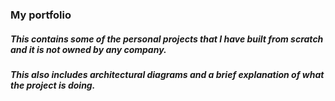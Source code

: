 ### My portfolio
##### This contains some of the personal projects that I have built from scratch and it is not owned by any company.
##### This also includes architectural diagrams and a brief explanation of what the project is doing.
